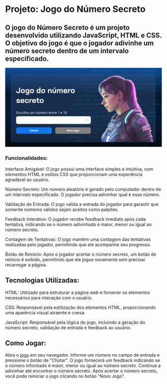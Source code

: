 # Projeto: Jogo do Número Secreto

## O jogo do Número Secreto é um projeto desenvolvido utilizando JavaScript, HTML e CSS. O objetivo do jogo é que o jogador adivinhe um número secreto dentro de um intervalo especificado.
![Imagem do jogo](https://github.com/dyonneEberty/jogo-do-numero-secreto/blob/main/src/img/numSecreto.png?raw=true)
### Funcionalidades:

  Interface Amigável: O jogo possui uma interface simples e intuitiva, com elementos HTML e estilos CSS que proporcionam uma experiência agradável ao usuário.

  Número Secreto: Um número aleatório é gerado pelo computador dentro de um intervalo especificado. O jogador precisa adivinhar qual é esse número.

   Validação de Entrada: O jogo valida a entrada do jogador para garantir que somente números válidos sejam aceitos como palpites.

   Feedback Interativo: O jogador recebe feedback imediato após cada tentativa, indicando se o número adivinhado é maior, menor ou igual ao número secreto.

   Contagem de Tentativas: O jogo mantém uma contagem das tentativas realizadas pelo jogador, permitindo que ele acompanhe seu progresso.

  Botão de Reinício: Após o jogador acertar o número secreto, um botão de reinício é exibido, permitindo que ele jogue novamente sem precisar recarregar a página.

## Tecnologias Utilizadas:

  HTML: Utilizado para estruturar a página web e fornecer os elementos necessários para interação com o usuário.
  
  CSS: Responsável pela estilização dos elementos HTML, proporcionando uma aparência visual atraente e coesa.
  
  JavaScript: Responsável pela lógica do jogo, incluindo a geração do número secreto, validação de entrada e feedback ao usuário.

## Como Jogar:

  Abra o [jogo](https://jogo-do-numero-secreto-ashen-ten.vercel.app/) em seu navegador.
  Informe um número no campo de entrada e pressione o botão de "Chutar".
  O jogo fornecerá um feedback indicando se o número informado é maior, menor ou igual ao número secreto.
   Continue a adivinhar até encontrar o número secreto.
   Após acertar o número secreto, você pode reiniciar o jogo clicando no botão "Novo Jogo".
